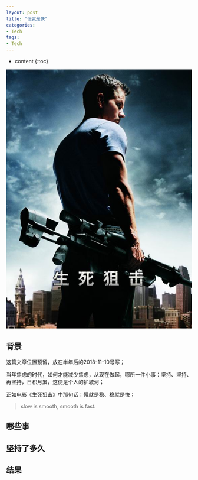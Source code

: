 ```yaml
---
layout: post
title: "慢就是快"
categories: 
- Tech
tags:
- Tech
---
```


* content
{:toc}

![生死狙击](/css/pics/2018-05-10-jjssx.jpg)

## 背景
这篇文章位置预留，放在半年后的2018-11-10号写；

当年焦虑的时代，如何才能减少焦虑，从现在做起，哪所一件小事：坚持、坚持、再坚持，日积月累，这便是个人的护城河；

正如电影《生死狙击》中那句话：慢就是稳、稳就是快；

> slow is smooth, smooth is fast.

## 哪些事

## 坚持了多久

## 结果

